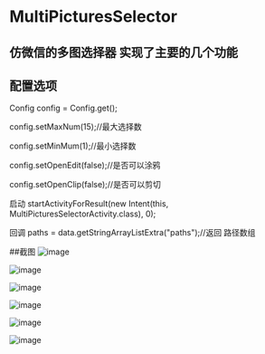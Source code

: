 # MultiPicturesSelector
## 仿微信的多图选择器 实现了主要的几个功能 

## 配置选项  
 Config config = Config.get();  
 
 config.setMaxNum(15);//最大选择数  
 
 config.setMinMum(1);//最小选择数  
 
 config.setOpenEdit(false);//是否可以涂鸦  
 
 config.setOpenClip(false);//是否可以剪切      
     
 启动 startActivityForResult(new Intent(this, MultiPicturesSelectorActivity.class), 0);
 
 回调   paths = data.getStringArrayListExtra("paths");//返回 路径数组

##截图
![image](https://github.com/fanyaopeng/MultiPicturesSelector/blob/master/images/Screenshot_20180622-230917.jpg)

![image](https://github.com/fanyaopeng/MultiPicturesSelector/blob/master/images/Screenshot_20180622-230921.jpg)

![image](https://github.com/fanyaopeng/MultiPicturesSelector/blob/master/images/Screenshot_20180622-230931.jpg)

![image](https://github.com/fanyaopeng/MultiPicturesSelector/blob/master/images/Screenshot_20180622-230938.jpg)

![image](https://github.com/fanyaopeng/MultiPicturesSelector/blob/master/images/Screenshot_20180622-230948.jpg)

![image](https://github.com/fanyaopeng/MultiPicturesSelector/blob/master/images/Screenshot_20180622-230956.jpg)
